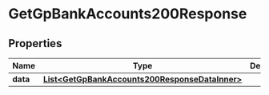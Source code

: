 

# GetGpBankAccounts200Response


## Properties

| Name | Type | Description | Notes |
|------------ | ------------- | ------------- | -------------|
|**data** | [**List&lt;GetGpBankAccounts200ResponseDataInner&gt;**](GetGpBankAccounts200ResponseDataInner.md) |  |  |



